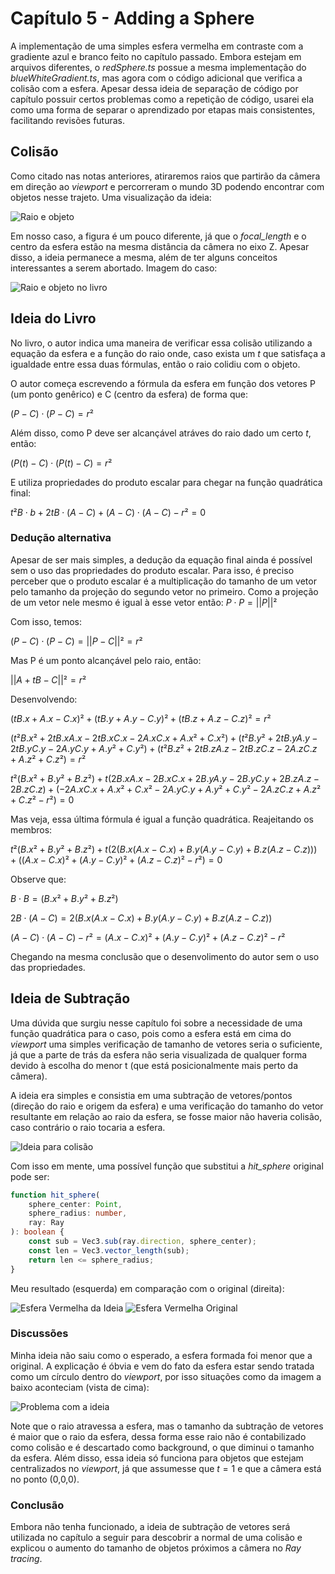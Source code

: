 # Capítulo 5 - Adding a Sphere

A implementação de uma simples esfera vermelha em contraste com a gradiente azul e branco feito no capítulo passado. Embora estejam em arquivos diferentes, o *redSphere.ts* possue a mesma implementação do *blueWhiteGradient.ts*, mas agora com o código adicional que verifica a colisão com a esfera. Apesar dessa ideia de separação de código por capítulo possuir certos problemas como a repetição de código, usarei ela como uma forma de separar o aprendizado por etapas mais consistentes, facilitando revisões futuras.

## Colisão

Como citado nas notas anteriores, atiraremos raios que partirão da câmera em direção ao *viewport* e percorreram o mundo 3D podendo encontrar com objetos nesse trajeto. Uma visualização da ideia:

![Raio e objeto](hittableObject.png "Raio e objeto")

Em nosso caso, a figura é um pouco diferente, já que o *focal_length* e o centro da esfera estão na mesma distância da câmera no eixo Z. Apesar disso, a ideia permanece a mesma, além de ter alguns conceitos interessantes a serem abortado. Imagem do caso:

![Raio e objeto no livro](hittableObjectCase.png "Raio e objeto no livro")


## Ideia do Livro

No livro, o autor indica uma maneira de verificar essa colisão utilizando a equação da esfera e a função do raio onde, caso exista um $t$ que satisfaça a igualdade entre essa duas fórmulas, então o raio colidiu com o objeto.

O autor começa escrevendo a fórmula da esfera em função dos vetores P (um ponto genêrico) e C (centro da esfera) de forma que:

$(P−C)⋅(P−C)=r²$

Além disso, como P deve ser alcançável atráves do raio dado um certo $t$, então:

$(P(t)−C)⋅(P(t)−C)=r²$

E utiliza propriedades do produto escalar para chegar na função quadrática final:

$t²B⋅b+2tB⋅(A−C)+(A−C)⋅(A−C)−r²=0$

### Dedução alternativa

Apesar de ser mais simples, a dedução da equação final ainda é possível sem o uso das propriedades do produto escalar. Para isso, é preciso perceber que o produto escalar é a multiplicação do tamanho de um vetor pelo tamanho da projeção do segundo vetor no primeiro. Como a projeção de um vetor nele mesmo é igual à esse vetor então: $P⋅P = ||P||²$

Com isso, temos:

$(P−C)⋅(P−C)=||P-C||²=r²$

Mas P é um ponto alcançável pelo raio, então:

$||A+tB-C||²=r²$

Desenvolvendo:

$(tB.x+A.x-C.x)²+(tB.y+A.y-C.y)²+(tB.z+A.z-C.z)²=r²$

$(t²B.x²+2tB.xA.x-2tB.xC.x-2A.xC.x+A.x²+C.x²)+
(t²B.y²+2tB.yA.y-2tB.yC.y-2A.yC.y+A.y²+C.y²)+
(t²B.z²+2tB.zA.z-2tB.zC.z-2A.zC.z+A.z²+C.z²)=r²$

$t²(B.x²+B.y²+B.z²)+t(2B.xA.x-2B.xC.x+2B.yA.y-2B.yC.y+2B.zA.z-2B.zC.z)+(-2A.xC.x+A.x²+C.x²-2A.yC.y+A.y²+C.y²-2A.zC.z+A.z²+C.z²-r²)=0$

Mas veja, essa última fórmula é igual a função quadrática. Reajeitando os membros:

$t²(B.x²+B.y²+B.z²)+t(2(B.x(A.x-C.x)+B.y(A.y-C.y)+B.z(A.z-C.z)))+((A.x-C.x)²+(A.y-C.y)²+(A.z-C.z)²-r²)=0$

Observe que:

$B⋅B=(B.x²+B.y²+B.z²)$

$2B⋅(A−C)=2(B.x(A.x-C.x)+B.y(A.y-C.y)+B.z(A.z-C.z))$

$(A−C)⋅(A−C)−r²=(A.x-C.x)²+(A.y-C.y)²+(A.z-C.z)²-r²$

Chegando na mesma conclusão que o desenvolimento do autor sem o uso das propriedades.

## Ideia de Subtração

Uma dúvida que surgiu nesse capítulo foi sobre a necessidade de uma função quadrática  para o caso, pois como a esfera está em cima do *viewport* uma simples verificação de tamanho de vetores seria o suficiente, já que a parte de trás da esfera não seria visualizada de qualquer forma devido à escolha do menor t (que está posicionalmente mais perto da câmera).

A ideia era simples e consistia em uma subtração de vetores/pontos (direção do raio e origem da esfera) e uma verificação do tamanho do vetor resultante em relação ao raio da esfera, se fosse maior não haveria colisão, caso contrário o raio tocaria a esfera.

![Ideia para colisão](idea.png "Ideia para colisão")

Com isso em mente, uma possível função que substitui a *hit_sphere* original pode ser:

```typescript
function hit_sphere(
    sphere_center: Point,
    sphere_radius: number,
    ray: Ray
): boolean {
    const sub = Vec3.sub(ray.direction, sphere_center);
    const len = Vec3.vector_length(sub);
    return len <= sphere_radius;
}
```

Meu resultado (esquerda) em comparação com o original (direita):

![Esfera Vermelha da Ideia](redSphereIdea.png "Esfera Vermelha da Ideia")
![Esfera Vermelha Original](redSphere.png "Esfera Vermelha Original")

### Discussões

Minha ideia não saiu como o esperado, a esfera formada foi menor que a original. A explicação é óbvia e vem do fato da esfera estar sendo tratada como um círculo dentro do *viewport*, por isso situações como da imagem a baixo aconteciam (vista de cima):

![Problema com a ideia](ideaProblem.png "Problema com a ideia")

Note que o raio atravessa a esfera, mas o tamanho da subtração de vetores é maior que o raio da esfera, dessa forma esse raio não é contabilizado como colisão e é descartado como background, o que diminui o tamanho da esfera. Além disso, essa ideia só funciona para objetos que estejam centralizados no *viewport*, já que assumesse que  $t = 1$ e que a câmera está no ponto (0,0,0).

### Conclusão

Embora não tenha funcionado, a ideia de subtração de vetores será utilizada no capítulo a seguir para descobrir a normal de uma colisão e explicou o aumento do tamanho de objetos próximos a câmera no *Ray tracing*.



